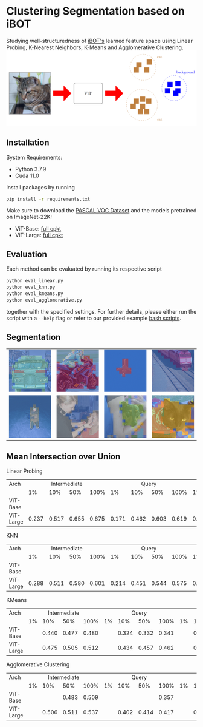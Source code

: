 # Clustering Segmentation based on iBOT
Studying well-structuredness of 
<a href="https://github.com/bytedance/ibot">iBOT's</a> learned feature space using 
Linear Probing, K-Nearest Neighbors, K-Means and Agglomerative Clustering.
<picture>
  <source type="image/svg" srcset=".github/Clustering_Segmentation_Overview.svg">
  <img src=".github/Clustering_Segmentation_Overview.png" alt="Clustering Segmentation">
</picture>

## Installation
System Requirements:
* Python 3.7.9
* Cuda 11.0

Install packages by running
```sh
pip install -r requirements.txt
```

Make sure to download the <a href="http://host.robots.ox.ac.uk/pascal/VOC/voc2012/index.html">PASCAL VOC Dataset</a> and the models pretrained on ImageNet-22K:
<ul>
  <li> ViT-Base: <a href=https://lf3-nlp-opensource.bytetos.com/obj/nlp-opensource/archive/2022/ibot/vitb_16_pt22k/checkpoint.pth> full cpkt </a>
  <li> ViT-Large: <a href="https://lf3-nlp-opensource.bytetos.com/obj/nlp-opensource/archive/2022/ibot/vitl_16_pt22k/checkpoint.pth"> full cpkt </a>
</ul>

## Evaluation
Each method can be evaluated by running its respective script
```sh
python eval_linear.py
python eval_knn.py
python eval_kmeans.py
python eval_agglomerative.py
```
together with the specified settings. For further details, please either run the script
with a `--help` flag or refer to our provided example 
<a href="https://github.com/aselimc/iBot-cv/tree/main/example">bash scripts</a>.

## Segmentation

<table>
  <tr>
    <td><img src=".github\segmentation\bus.png"></td>
    <td><img src=".github\segmentation\motorbike.png"></td>
    <td><img src=".github\segmentation\plane.png"></td>
    <td><img src=".github\segmentation\train.png"></td>
  </tr>
  <tr>
  <td><img src=".github\segmentation\kid.png"></td>
  <td><img src=".github\segmentation\women.png"></td>
  <td><img src=".github\segmentation\dog.png"></td>
  <td><img src=".github\segmentation\cat.png"></td>
  </td>
</table>

## Mean Intersection over Union
Linear Probing
<table>
  <tr>
    <td>Arch</td>
    <td colspan=4 align="center">Intermediate</td>
    <td colspan=4 align="center">Query</td>
    <td colspan=4 align="center">Key</td>
    <td colspan=4 align="center">Value</td>
  </tr>
  <tr>
    <td></td>
    <td>1%</td>
    <td>10%</td>
    <td>50%</td>
    <td>100%</td>
    <td>1%</td>
    <td>10%</td>
    <td>50%</td>
    <td>100%</td>
    <td>1%</td>
    <td>10%</td>
    <td>50%</td>
    <td>100%</td>
    <td>1%</td>
    <td>10%</td>
    <td>50%</td>
    <td>100%</td>
  </tr>
  <tr>
    <td>ViT-Base</td>
    <td></td>
    <td></td>
    <td></td>
    <td></td>
    <td></td>
    <td></td>
    <td></td>
    <td></td>
    <td></td>
    <td></td>
    <td></td>
    <td></td>
    <td></td>
  </tr>
  <tr>
    <td>ViT-Large</td>
    <td>0.237</td>
    <td>0.517</td>
    <td>0.655</td>
    <td>0.675</td>
    <td>0.171</td>
    <td>0.462</td>
    <td>0.603</td>
    <td>0.619</td>
    <td>0.200</td>
    <td>0.322</td>
    <td>0.450</td>
    <td>0.448</td>
    <td>0.205</td>
    <td>0.478</td>
    <td>0.615</td>
    <td>0.637</td>
  </tr>
</table>

KNN
<table>
  <tr>
    <td>Arch</td>
    <td colspan=4 align="center">Intermediate</td>
    <td colspan=4 align="center">Query</td>
    <td colspan=4 align="center">Key</td>
    <td colspan=4 align="center">Value</td>
  </tr>
  <tr>
    <td></td>
    <td>1%</td>
    <td>10%</td>
    <td>50%</td>
    <td>100%</td>
    <td>1%</td>
    <td>10%</td>
    <td>50%</td>
    <td>100%</td>
    <td>1%</td>
    <td>10%</td>
    <td>50%</td>
    <td>100%</td>
    <td>1%</td>
    <td>10%</td>
    <td>50%</td>
    <td>100%</td>
  </tr>
  <tr>
    <td>ViT-Base</td>
    <td></td>
    <td></td>
    <td></td>
    <td></td>
    <td></td>
    <td></td>
    <td></td>
    <td></td>
    <td></td>
    <td></td>
    <td></td>
    <td></td>
    <td></td>
  </tr>
  <tr>
    <td>ViT-Large</td>
    <td>0.288</td>
    <td>0.511</td>
    <td>0.580</td>
    <td>0.601</td>
    <td>0.214</td>
    <td>0.451</td>
    <td>0.544</td>
    <td>0.575</td>
    <td>0.237</td>
    <td>0.454</td>
    <td>0.540</td>
    <td>0.559</td>
    <td>0.258</td>
    <td>0.477</td>
    <td>0.551</td>
    <td>0.574</td>
  </tr>
</table>

KMeans
<table>
  <tr>
    <td>Arch</td>
    <td colspan=4 align="center">Intermediate</td>
    <td colspan=4 align="center">Query</td>
    <td colspan=4 align="center">Key</td>
    <td colspan=4 align="center">Value</td>
  </tr>
  <tr>
    <td></td>
    <td>1%</td>
    <td>10%</td>
    <td>50%</td>
    <td>100%</td>
    <td>1%</td>
    <td>10%</td>
    <td>50%</td>
    <td>100%</td>
    <td>1%</td>
    <td>10%</td>
    <td>50%</td>
    <td>100%</td>
    <td>1%</td>
    <td>10%</td>
    <td>50%</td>
    <td>100%</td>
  </tr>
  <tr>
    <td>ViT-Base</td>
    <td></td>
    <td>0.440</td>
    <td>0.477</td>
    <td>0.480</td>
    <td></td>
    <td>0.324</td>
    <td>0.332</td>
    <td>0.341</td>
    <td></td>
    <td>0.358</td>
    <td>0.381</td>
    <td>0.395</td>
    <td></td>
    <td>0.415</td>
    <td>0.453</td>
    <td>0.450</td>
  </tr>
  <tr>
    <td>ViT-Large</td>
    <td></td>
    <td>0.475</td>
    <td>0.505</td>
    <td>0.512</td>
    <td></td>
    <td>0.434</td>
    <td>0.457</td>
    <td>0.462</td>
    <td></td>
    <td>0.449</td>
    <td>0.469</td>
    <td>0.472</td>
    <td></td>
    <td>0.449</td>
    <td>0.457</td>
    <td>0.467</td>
  </tr>
</table>

Agglomerative Clustering
<table>
  <tr>
    <td>Arch</td>
    <td colspan=4 align="center">Intermediate</td>
    <td colspan=4 align="center">Query</td>
    <td colspan=4 align="center">Key</td>
    <td colspan=4 align="center">Value</td>
  </tr>
  <tr>
    <td></td>
    <td>1%</td>
    <td>10%</td>
    <td>50%</td>
    <td>100%</td>
    <td>1%</td>
    <td>10%</td>
    <td>50%</td>
    <td>100%</td>
    <td>1%</td>
    <td>10%</td>
    <td>50%</td>
    <td>100%</td>
    <td>1%</td>
    <td>10%</td>
    <td>50%</td>
    <td>100%</td>
  </tr>
  <tr>
    <td>ViT-Base</td>
    <td></td>
    <td></td>
    <td>0.483</td>
    <td>0.509</td>
    <td></td>
    <td></td>
    <td></td>
    <td>0.357</td>
    <td></td>
    <td></td>
    <td></td>
    <td>0.395</td>
    <td></td>
    <td></td>
    <td></td>
    <td>0.454</td>
  </tr>
  <tr>
    <td>ViT-Large</td>
    <td></td>
    <td>0.506</td>
    <td>0.511</td>
    <td>0.537</td>
    <td></td>
    <td>0.402</td>
    <td>0.414</td>
    <td>0.417</td>
    <td></td>
    <td>0.406</td>
    <td>0.436</td>
    <td>0.451</td>
    <td></td>
    <td>0.445</td>
    <td>0.463</td>
    <td>0.486</td>
  </tr>
</table>

